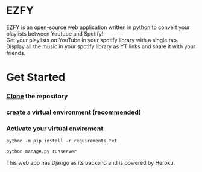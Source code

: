 # EZFY 

EZFY is an open-source web application written in python to convert your playlists between Youtube and Spotify!
</br>
Get your playlists on YouTube in your spotify library with a single tap.
Display all the music in your spotify library as YT links and share it with your friends.


# Get Started 

### [Clone](https://github.com/Mr-DJ/ezfy.git) the repository </br>
### create a virtual environment (recommended) </br>
### Activate your virtual enviroment
```
python -m pip install -r requirements.txt

python manage.py runserver

```
 This web app has Django as its backend and is powered by Heroku.